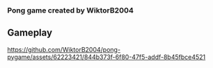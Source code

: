 ### Pong game created by WiktorB2004

## Gameplay

https://github.com/WiktorB2004/pong-pygame/assets/62223421/844b373f-6f80-47f5-addf-8b45fbce4521


